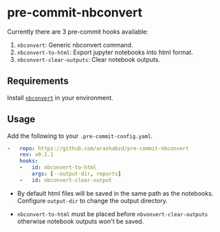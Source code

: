 # pre-commit-nbconvert

Currently there are 3 pre-commit hooks available:

1. `nbconvert`: Generic nbconvert command.
2. `nbconvert-to-html`: Export jupyter notebooks into html format.
3. `nbconvert-clear-outputs`: Clear notebook outputs.

## Requirements

Install [`nbconvert`](https://nbconvert.readthedocs.io/en/latest/install.html) in your environment.

## Usage

Add the following to your `.pre-commit-config.yaml`.

```yaml
-   repo: https://github.com/arashabzd/pre-commit-nbconvert
    rev: v0.1.1
    hooks:
    -   id: nbconvert-to-html
        args: [--output-dir, reports]
    -   id: nbconvert-clear-output
```

- By default html files will be saved in the same path as the notebooks. Configure `output-dir` to change the output directory.

- `nbconvert-to-html` must be placed before `nbvonvert-clear-outputs` otherwise notebook outputs won't be saved.
